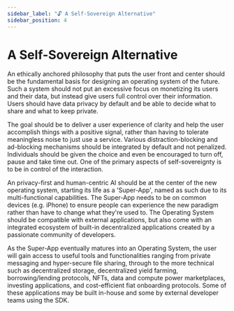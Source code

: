 ```yaml
---
sidebar_label: "🔓 A Self-Sovereign Alternative"
sidebar_position: 4
---
```


# A Self-Sovereign Alternative

An ethically anchored philosophy that puts the user front and center should be the fundamental basis for designing an operating system of the future. Such a system should not put an excessive focus on monetizing its users and their data, but instead give users full control over their information. Users should have data privacy by default and be able to decide what to share and what to keep private.

The goal should be to deliver a user experience of clarity and help the user accomplish things with a positive signal, rather than having to tolerate meaningless noise to just use a service. Various distraction-blocking and ad-blocking mechanisms should be integrated by default and not penalized. Individuals should be given the choice and even be encouraged to turn off, pause and take time out. One of the primary aspects of self-sovereignty is to be in control of the interaction.

An privacy-first and human-centric AI should be at the center of the new operating system, starting its life as a 'Super-App', named as such due to its multi-functional capabilities. The Super-App needs to be on common devices (e.g. iPhone) to ensure people can experience the new paradigm rather than have to change what they're used to. The Operating System should be compatible with external applications, but also come with an integrated ecosystem of built-in decentralized applications created by a passionate community of developers. 

As the Super-App eventually matures into an Operating System, the user will gain access to useful tools and functionalities ranging from private messaging and hyper-secure file sharing, through to the more technical such as decentralized storage, decentralized yield farming, borrowing/lending protocols, NFTs, data and compute power marketplaces, investing applications, and cost-efficient fiat onboarding protocols. Some of these applications may be built in-house and some by external developer teams using the SDK.
